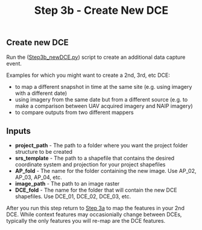 ﻿---
title: Step 3b - Create New DCE
weight: 3
---

## Create new DCE

Run the ([Step3b_newDCE.py](https://github.com/Riverscapes/inundation/blob/master/STEP3b_newDCE.py)) script to create an additional data capture event. 

Examples for which you might want to create a 2nd, 3rd, etc DCE:
- to map a different snapshot in time at the same site (e.g. using imagery with a different date)
- using imagery from the same date but from a different source (e.g. to make a comparison between UAV acquired imagery and NAIP imagery)
- to compare outputs from two different mappers

## Inputs
- **project_path** - The path to a folder where you want the project folder structure to be created
- **srs_template** - The path to a shapefile that contains the desired coordinate system and projection for your project shapefiles
- **AP_fold** - The name for the folder containing the new image. Use AP_02, AP_03, AP_04, etc.
- **image_path** - The path to an image raster  
- **DCE_fold** - The name for the folder that will contain the new DCE shapefiles. Use DCE_01, DCE_02, DCE_03, etc.

After you run this step return to [Step 3a](http://rim.riverscapes.xyz/Documentation/tool_users/3-Step3_Mapping/1-Step3a_Mapping.htmlhttp://rim.riverscapes.xyz/Documentation/tool_users/3-Step3_Mapping/1-Step3a_Mapping.html) to map the features in your 2nd DCE. While context features may occasionially change between DCEs, typically the only features you will re-map are the DCE features.

